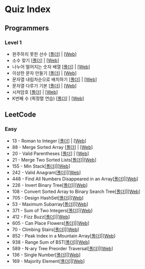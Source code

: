 # Quiz Index

## Programmers

### Level 1

- 완주하지 못한 선수 [[폴더](1_Programmers/Quiz1)] | [[Web](https://programmers.co.kr/learn/courses/30/lessons/42576)]
- 소수 찾기 [[폴더](1_Programmers/Quiz2)] | [[Web](https://programmers.co.kr/learn/courses/30/lessons/12921)]
- 나누어 떨어지는 숫자 배열 [[폴더](1_Programmers/Quiz3)] | [[Web](https://programmers.co.kr/learn/courses/30/lessons/12910)]
- 이상한 문자 만들기 [[폴더](1_Programmers/Quiz4)] | [[Web](https://programmers.co.kr/learn/courses/30/lessons/12930)]
- 문자열 내림차순으로 배치하기 [[폴더](1_Programmers/Quiz5)] | [[Web](https://programmers.co.kr/learn/courses/30/lessons/12917)]
- 문자열 다루기 기본 [[폴더](1_Programmers/Quiz7)] | [[Web](https://programmers.co.kr/learn/courses/30/lessons/12918)]
- 시저암호 [[폴더](1_Programmers/Quiz8)] | [[Web](https://programmers.co.kr/learn/courses/30/lessons/12926)]
- K번째 수 (퀵정렬 연습) [[폴더](1_Programmers/Quiz9)] | [[Web](https://programmers.co.kr/learn/courses/30/lessons/42748)]

## LeetCode

### Easy

- 13 - Roman to Integer [[폴더](2_LeetCode/Quiz1)] | [[Web](https://leetcode.com/problems/roman-to-integer/)]
- 88 - Merge Sorted Array [[폴더](2_LeetCode/Quiz2)] | [[Web](https://leetcode.com/problems/merge-sorted-array/)]
- 20 - Valid Parentheses [[폴더](2_LeetCode/Quiz3)] | [[Web](https://leetcode.com/problems/valid-parentheses/)]
- 21 - Merge Two Sorted Lists[[폴더](2_LeetCode/Quiz4)]|[[Web](https://leetcode.com/problems/merge-two-sorted-lists/)]
- 155 - Min Stack[[폴더](2_LeetCode/Quiz5)]|[[Web](https://leetcode.com/problems/min-stack/)]
- 242 - Valid Anagram[[폴더](2_LeetCode/Quiz6)]|[[Web](https://leetcode.com/problems/valid-anagram/)]
- 448 - Find All Numbers Disappeared in an Array[[폴더](2_LeetCode/Quiz7)]|[[Web](https://leetcode.com/problems/find-all-numbers-disappeared-in-an-array/)]
- 226 - Invert Binary Tree[[폴더](2_LeetCode/Quiz8)]|[[Web](https://leetcode.com/problems/invert-binary-tree/)]
- 108 - Convert Sorted Array to Binary Search Tree[[폴더](2_LeetCode/Quiz9)]|[[Web](https://leetcode.com/problems/convert-sorted-array-to-binary-search-tree/)]
- 705 - Design HashSet[[폴더](2_LeetCode/Quiz10)]|[[Web](https://leetcode.com/problems/design-hashset/)]
- 53 - Maximum Subarray[[폴더](2_LeetCode/Quiz11)]|[[Web](https://leetcode.com/problems/maximum-subarray/)]
- 371 - Sum of Two Integers[[폴더](2_LeetCode/Quiz12)]|[[Web](https://leetcode.com/problems/sum-of-two-integers/)]
- 412 - Fizz Buzz[[폴더](2_LeetCode/Quiz13)]|[[Web](https://leetcode.com/problems/fizz-buzz/)]
- 605 - Can Place Flowers[[폴더](2_LeetCode/Quiz14)]|[[Web](https://leetcode.com/problems/can-place-flowers/)]
- 70 - Climbing Stairs[[폴더](2_LeetCode/Quiz15)]|[[Web](https://leetcode.com/problems/climbing-stairs/)]
- 852 - Peak Index in a Mountain Array[[폴더](2_LeetCode/Quiz16)]|[[Web](https://leetcode.com/problems/peak-index-in-a-mountain-array/description/)]
- 938 - Range Sum of BST[[폴더](2_LeetCode/Quiz17)]|[[Web](https://leetcode.com/problems/range-sum-of-bst/)]
- 589 - N-ary Tree Preorder Traversal[[폴더](2_LeetCode/Quiz18)]|[[Web](https://leetcode.com/problems/n-ary-tree-preorder-traversal/)]
- 136 - Single Number[[폴더](2_LeetCode/Quiz19)]|[[Web](https://leetcode.com/problems/single-number/description/)]
- 169 - Majority Element[[폴더](2_LeetCode/Quiz20)]|[[Web](https://leetcode.com/problems/majority-element/)]
